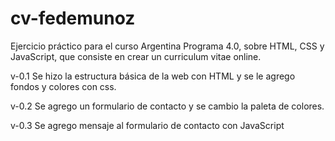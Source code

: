# cv-fedemunoz
Ejercicio práctico para el curso Argentina Programa 4.0, sobre HTML, CSS y JavaScript, que consiste en crear un curriculum vitae online.

v-0.1
Se hizo la estructura básica de la web con HTML y se le agrego fondos y colores con css.

v-0.2
Se agrego un formulario de contacto y se cambio la paleta de colores.

v-0.3
Se agrego mensaje al formulario de contacto con JavaScript
